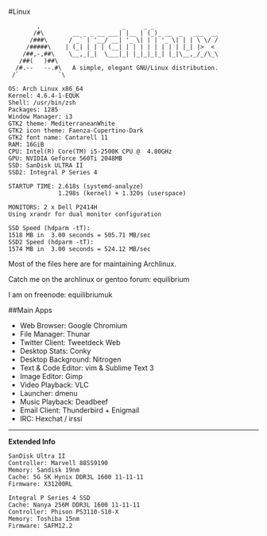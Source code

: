 #Linux

            ,                       _     _ _
           /#\        __ _ _ __ ___| |__ | (_)_ __  _   ___  __
          /###\      / _` | '__/ __| '_ \| | | '_ \| | | \ \/ /
         /#####\    | (_| | | | (__| | | | | | | | | |_| |>  <
        /##,-,##\    \__,_|_|  \___|_| |_|_|_|_| |_|\__,_/_/\_\
       /##(   )##\
      /#.--   --.#\   A simple, elegant GNU/Linux distribution.
     /`           `\

    OS: Arch Linux x86_64
    Kernel: 4.6.4-1-EQUK
    Shell: /usr/bin/zsh
    Packages: 1285
    Window Manager: i3
    GTK2 theme: MediterraneanWhite
    GTK2 icon theme: Faenza-Cupertino-Dark
    GTK2 font name: Cantarell 11
    RAM: 16GiB
    CPU: Intel(R) Core(TM) i5-2500K CPU @  4.80GHz
    GPU: NVIDIA Geforce 560Ti 2048MB
    SSD: SanDisk ULTRA II
    SSD2: Integral P Series 4

    STARTUP TIME: 2.618s (systemd-analyze)
                  1.298s (kernel) + 1.320s (userspace)

    MONITORS: 2 x Dell P2414H
    Using xrandr for dual monitor configuration

    SSD Speed (hdparm -tT):
    1518 MB in  3.00 seconds = 505.71 MB/sec
    SSD2 Speed (hdparm -tT):
    1574 MB in  3.00 seconds = 524.12 MB/sec

Most of the files here are for maintaining Archlinux.

Catch me on the archlinux or gentoo forum: equilibrium

I am on freenode: equilibriumuk

##Main Apps

* Web Browser: Google Chromium
* File Manager: Thunar
* Twitter Client: Tweetdeck Web
* Desktop Stats: Conky
* Desktop Background: Nitrogen
* Text & Code Editor: vim & Sublime Text 3
* Image Editor: Gimp
* Video Playback: VLC
* Launcher: dmenu
* Music Playback: Deadbeef
* Email Client: Thunderbird + Enigmail
* IRC: Hexchat / irssi

---

**Extended Info**

    SanDisk Ultra II
    Controller: Marvell 88SS9190
    Memory: Sandisk 19nm
    Cache: 5G SK Hynix DDR3L 1600 11-11-11
    Firmware: X31200RL

    Integral P Series 4 SSD
    Cache: Nanya 256M DDR3L 1600 11-11-11
    Controller: Phison PS3110-S10-X
    Memory: Toshiba 15nm
    Firmware: SAFM12.2